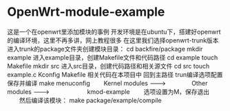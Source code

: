 OpenWrt-module-example
======================

这是一个在openwrt里添加模块的事例
开发环境是在ubuntu下，搭建好openwrt的编译环境，这里不再多讲，网上教程很多
在这里我们选择openwrt-trunk版本
进入trunk的package文件夹创建模块目录：
cd backfire/package
 mkdir example
进入example目录，创建Makefile文件和代码路径
cd example
 touch　Makefile
 mkdir src
进入src目录，创建代码路径和相关源文件
cd src
 touch example.c Kconfig Makefile
相关代码在本项目中
回到主路径 trun编译选项配置保存并编译
make menuconfig
　　Kernel modules --->
　　　　Other modules --->
　　　　　　kmod-example
　　选项设置为M，保存退出
 　　然后编译该模块：
make package/example/compile
